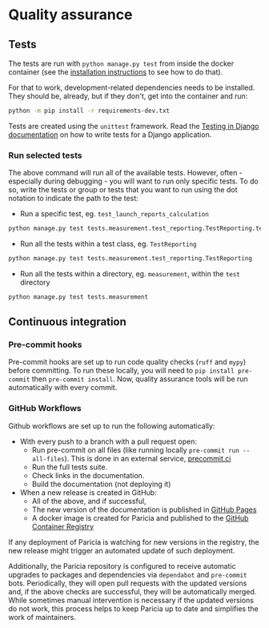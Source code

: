 # Quality assurance

## Tests

The tests are run with `python manage.py test` from inside the docker container (see the [installation instructions](./installation.md) to see how to do that).

For that to work, development-related dependencies needs to be installed. They should be, already, but if they don't, get into the container and run:

```bash
python -m pip install -r requirements-dev.txt
```

Tests are created using the `unittest` framework. Read the [Testing in Django documentation](https://docs.djangoproject.com/en/5.1/topics/testing/) on how to write tests for a Django application.

### Run selected tests

The above command will run all of the available tests. However, often - especially during debugging - you will want to run only specific tests. To do so, write the tests or group or tests that you want to run using the dot notation to indicate the path to the test:

- Run a specific test, eg. `test_launch_reports_calculation`
```bash
python manage.py test tests.measurement.test_reporting.TestReporting.test_launch_reports_calculation
```
- Run all the tests within a test class, eg. `TestReporting`
```bash
python manage.py test tests.measurement.test_reporting.TestReporting
```
- Run all the tests within a directory, eg. `measurement`, within the `test` directory
```bash
python manage.py test tests.measurement
```

## Continuous integration

### Pre-commit hooks

Pre-commit hooks are set up to run code quality checks (`ruff` and `mypy`) before committing. To run these locally, you will need to `pip install pre-commit` then `pre-commit install`. Now, quality assurance tools will be run automatically with every commit.

### GitHub Workflows

Github workflows are set up to run the following automatically:

- With every push to a branch with a pull request open:
    - Run pre-commit on all files (like running locally `pre-commit run --all-files`). This is done in an external service, [precommit.ci](https://pre-commit.ci/)
    - Run the full tests suite.
    - Check links in the documentation.
    - Build the documentation (not deploying it)
- When a new release is created in GitHub:
    - All of the above, and if successful,
    - The new version of the documentation is published in [GitHub Pages](https://imperialcollegelondon.github.io/paricia/)
    - A docker image is created for Paricia and published to the [GitHub Container Registry](https://docs.github.com/en/packages/working-with-a-github-packages-registry/working-with-the-container-registry)

If any deployment of Paricia is watching for new versions in the registry, the new release might trigger an automated update of such deployment.

Additionally, the Paricia repository is configured to receive automatic upgrades to packages and dependencies via `dependabot` and `pre-commit` bots. Periodically, they will open pull requests with the updated versions and, if the above checks are successful, they will be automatically merged. While sometimes manual intervention is necessary if the updated versions do not work, this process helps to keep Paricia up to date and simplifies the work of maintainers.

